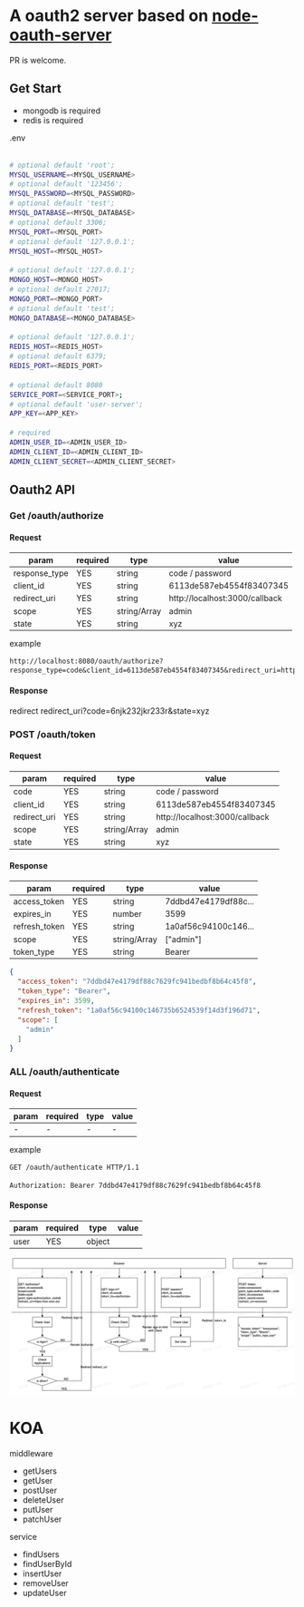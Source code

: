 
# A oauth2 server based on [node-oauth-server](!https://github.com/oauthjs/node-oauth2-server)

PR is welcome.

## Get Start

- mongodb is required
- redis is required

.env
```bash

# optional default 'root';
MYSQL_USERNAME=<MYSQL_USERNAME>
# optional default '123456';
MYSQL_PASSWORD=<MYSQL_PASSWORD> 
# optional default 'test';
MYSQL_DATABASE=<MYSQL_DATABASE> 
# optional default 3306;
MYSQL_PORT=<MYSQL_PORT> 
# optional default '127.0.0.1';
MYSQL_HOST=<MYSQL_HOST>

# optional default '127.0.0.1';
MONGO_HOST=<MONGO_HOST>
# optional default 27017;
MONGO_PORT=<MONGO_PORT>
# optional default 'test';
MONGO_DATABASE=<MONGO_DATABASE>

# optional default '127.0.0.1';
REDIS_HOST=<REDIS_HOST>
# optional default 6379;
REDIS_PORT=<REDIS_PORT>

# optional default 8080
SERVICE_PORT=<SERVICE_PORT>;
# optional default 'user-server';
APP_KEY=<APP_KEY>

# required
ADMIN_USER_ID=<ADMIN_USER_ID>
ADMIN_CLIENT_ID=<ADMIN_CLIENT_ID>
ADMIN_CLIENT_SECRET=<ADMIN_CLIENT_SECRET>
```



## Oauth2 API

### Get /oauth/authorize

#### Request
| param | required |type| value |
|---|---|---|---|
|response_type|YES|string |code / password|
|client_id|YES|string|6113de587eb4554f83407345|
|redirect_uri|YES|string|http://localhost:3000/callback|
|scope|YES|string/Array|admin|
|state|YES|string|xyz|

example
```
http://localhost:8080/oauth/authorize?response_type=code&client_id=6113de587eb4554f83407345&redirect_uri=http://localhost:3000/callback&scope=admin&state=xyz
```

#### Response
redirect redirect_uri?code=6njk232jkr233r&state=xyz


### POST /oauth/token

#### Request

| param | required |type| value |
|---|---|---|---|
|code|YES|string |code / password|
|client_id|YES|string|6113de587eb4554f83407345|
|redirect_uri|YES|string|http://localhost:3000/callback|
|scope|YES|string/Array|admin|
|state|YES|string|xyz|

#### Response

| param | required |type| value |
|---|---|---|---|
|access_token|YES|string |7ddbd47e4179df88c...|
|expires_in|YES|number|3599|
|refresh_token|YES|string|1a0af56c94100c146...|
|scope|YES|string/Array|["admin"]|
|token_type|YES|string|Bearer|

```json
{
  "access_token": "7ddbd47e4179df88c7629fc941bedbf8b64c45f8",
  "token_type": "Bearer",
  "expires_in": 3599,
  "refresh_token": "1a0af56c94100c146735b6524539f14d3f196d71",
  "scope": [
    "admin"
  ]
}
```

### ALL /oauth/authenticate

#### Request

| param | required |type| value |
|---|---|---|---|
|-|-|- |-|

example
```http request
GET /oauth/authenticate HTTP/1.1

Authorization: Bearer 7ddbd47e4179df88c7629fc941bedbf8b64c45f8
```

#### Response

| param | required |type| value |
|---|---|---|---|
|user|YES|object ||





![](static/assets/流程图.jpg)



# KOA

middleware 

- getUsers
- getUser
- postUser
- deleteUser
- putUser
- patchUser

service

- findUsers
- findUserById
- insertUser
- removeUser
- updateUser
